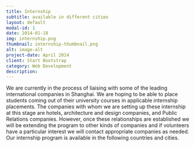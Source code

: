 ```yaml
---
title: Internship
subtitle: available in different cities
layout: default
modal-id: 1
date: 2014-01-18
img: internship.png
thumbnail: internship-thumbnail.png
alt: image-alt
project-date: April 2014
client: Start Bootstrap
category: Web Development
description: 
---
```


We are currently in the process of liaising with some of the leading international companies in Shanghai. We are hoping to be able to place students coming out of their university courses in applicable internship placements. The companies with whom we are setting up these internship at this stage are hotels, architecture and design companies, and Public Relations companies. However, once these relationships are established we will be extending the program to other kinds of companies and if volunteers have a particular interest we will contact appropriate companies as needed. Our internship program is available in the following countries and cities.
